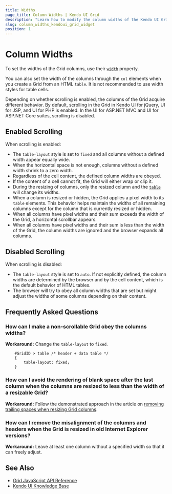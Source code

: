 ```yaml
---
title: Widths
page_title: Column Widths | Kendo UI Grid
description: "Learn how to modify the column widths of the Kendo UI Grid for jQuery."
slug: column_widths_kendoui_grid_widget
position: 1
---
```


# Column Widths

To set the widths of the Grid columns, use their [`width`](https://docs.telerik.com/kendo-ui/api/javascript/ui/grid/configuration/columns.width) property.

You can also set the width of the columns through the `col` elements when you create a Grid from an HTML `table`.  It is not recommended to use width styles for table cells.

Depending on whether scrolling is enabled, the columns of the Grid acquire different behavior. By default, scrolling in the Grid in Kendo UI for jQuery, UI for JSP, and UI for PHP is enabled. In the UI for ASP.NET MVC and UI for ASP.NET Core suites, scrolling is disabled.

## Enabled Scrolling

When scrolling is enabled:

* The `table-layout` style is set to `fixed` and all columns without a defined width appear equally wide.
* When the horizontal space is not enough, columns without a defined width shrink to a zero width.
* Regardless of the cell content, the defined column widths are obeyed.
* If the content of a cell cannot fit, the Grid will either wrap or clip it.
* During the resizing of columns, only the resized column and the [`table`](https://docs.telerik.com/kendo-ui/api/javascript/ui/grid/fields/table) will change its widths.
* When a column is resized or hidden, the Grid applies a pixel width to its `table` elements. This behavior helps maintain the widths of all remaining columns except for the column that is currently resized or hidden.
* When all columns have pixel widths and their sum exceeds the width of the Grid, a horizontal scrollbar appears.
* When all columns have pixel widths and their sum is less than the width of the Grid, the column widths are ignored and the browser expands all columns.

## Disabled Scrolling

When scrolling is disabled:

* The `table-layout` style is set to `auto`. If not explicitly defined, the column widths are determined by the browser and by the cell content, which is the default behavior of HTML tables.
* The browser will try to obey all column widths that are set but might adjust the widths of some columns depending on their content.

## Frequently Asked Questions

### How can I make a non-scrollable Grid obey the columns widths?

**Workaround:** Change the `table-layout` to `fixed`.

        #GridID > table /* header + data table */
        {
            table-layout: fixed;
        }

### How can I avoid the rendering of blank space after the last column when the columns are resized to less than the width of a resizable Grid?

**Workaround:** Follow the demonstrated approach in the article on [removing trailing spaces when resizing Grid columns](https://docs.telerik.com/kendo-ui/knowledge-base/grid-remove-trailing-space-resize).

### How can I remove the misalignment of the columns and headers when the Grid is resized in old Internet Explorer versions?

**Workaround:** Leave at least one column without a specified width so that it can freely adjust.

## See Also

* [Grid JavaScript API Reference](/api/javascript/ui/grid)
* [Kendo UI Knowledge Base](/knowledge-base)
